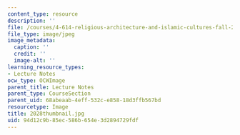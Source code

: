 ```yaml
---
content_type: resource
description: ''
file: /courses/4-614-religious-architecture-and-islamic-cultures-fall-2002/94d12c9b85ec586b654e3d2894729fdf_2028thumbnail.jpg
file_type: image/jpeg
image_metadata:
  caption: ''
  credit: ''
  image-alt: ''
learning_resource_types:
- Lecture Notes
ocw_type: OCWImage
parent_title: Lecture Notes
parent_type: CourseSection
parent_uid: 68abeaab-4eff-532c-e858-18d3ffb567bd
resourcetype: Image
title: 2028thumbnail.jpg
uid: 94d12c9b-85ec-586b-654e-3d2894729fdf
---
```

